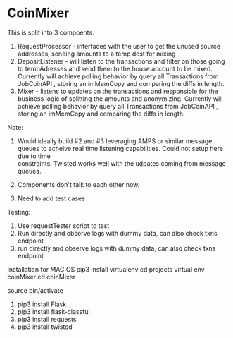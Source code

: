 # CoinMixer
This is split into 3 compoents:
1. RequestProcessor - interfaces with the user to get the unused source addresses, sending amounts to a temp dest for mixing
2. DepositListener - will listen to the transactions and filter on those going to tempAdresses and send them to the house account to be mixed. Currently will achieve polling behavior by query all Transactions from JobCoinAPI , storing an imMemCopy and comparing the diffs in length.
3. Mixer - listens to updates on the transactions and responsible for the business logic of splitting the amounts and anonymizing. Currently will achieve polling behavior by query all Transactions from JobCoinAPI , storing an imMemCopy and comparing the diffs in length.

Note: 
 1. Would ideally build #2 and #3 leveraging AMPS or similar message queues to acheive real time listening capabilities. Could not setup here due to time    
 constraints.
 Twisted works well with the udpates coming from message queues.

2. Components don't talk to each other now.
3. Need to add test cases


Testing:
1. Use requestTester script to test
2. Run directly and observe logs with dummy data, can also check txns endpoint
3. run directly and observe logs with dummy data, can also check txns endpoint


Installation for MAC OS
pip3 install virtualenv
cd projects
virtual env coinMixer
cd coinMixer

source bin/activate

1. pip3 install Flask
2. pip3 install flask-classful
3. pip3 install requests
4. pip3 install twisted





